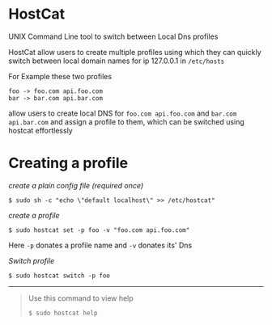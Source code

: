 # HostCat
UNIX Command Line tool to switch between Local Dns profiles

HostCat allow users to create multiple profiles using which they can quickly switch between local domain names for ip 127.0.0.1 in `/etc/hosts`

For Example these two profiles

```
foo -> foo.com api.foo.com
bar -> bar.com api.bar.com
```

allow users to create local DNS for `foo.com api.foo.com` and `bar.com api.bar.com` and assign a profile to them, which can be switched using hostcat effortlessly

# Creating a profile

*create a plain config file (required once)*
```shell script
$ sudo sh -c "echo \"default localhost\" >> /etc/hostcat"
```

*create a profile*
```shell script
$ sudo hostcat set -p foo -v "foo.com api.foo.com"
```
Here `-p` donates a profile name and `-v` donates its' Dns

*Switch profile*

```shell script
$ sudo hostcat switch -p foo
```
***
> Use this command to view help
> ```shell script
> $ sudo hostcat help
> ```